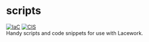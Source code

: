 # scripts

[![IaC](https://app.soluble.cloud/api/v1/public/badges/5e74e07e-0efc-4ff5-bd27-3b065ce5cc86.svg?orgId=816910851876)](https://app.soluble.cloud/repos/details/github.com/dubbracer/scripts?orgId=816910851876)  [![CIS](https://app.soluble.cloud/api/v1/public/badges/e1773ddf-f81e-4028-a57e-c77e38cb5a3d.svg?orgId=816910851876)](https://app.soluble.cloud/repos/details/github.com/dubbracer/scripts?orgId=816910851876)  
Handy scripts and code snippets for use with Lacework.
